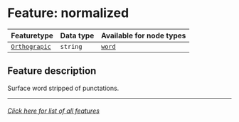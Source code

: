# Feature: normalized

Featuretype | Data type | Available for node types
---  | --- | --- 
[`Orthograpic`](home.md#Orthograpic-features) | `string`  | [`word`](wordnodefeatures.md#readme)

## Feature description

Surface word stripped of punctations.

---
###### [Click here for list of all features](home.md#readme)
